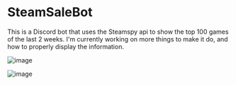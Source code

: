 # SteamSaleBot

This is a Discord bot that uses the Steamspy api to show the top 100 games of the last 2 weeks. I'm currently working on more things to make it do, and how to properly display the information.

![image](https://user-images.githubusercontent.com/94879223/203452344-890a79f7-3cfe-4f53-82f0-1e79171acbd7.png)

![image](https://user-images.githubusercontent.com/94879223/203452298-fbe2bc49-f6d0-4a13-ab3f-a52cf01423c9.png)
